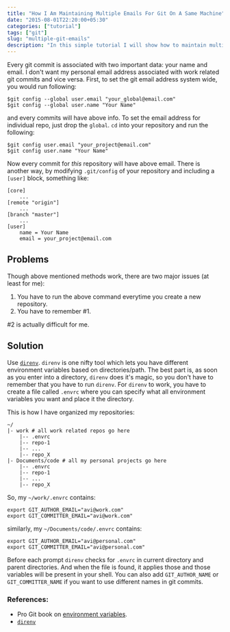 ```yaml
---
title: "How I Am Maintaining Multiple Emails For Git On A Same Machine"
date: "2015-08-01T22:20:00+05:30"
categories: ["tutorial"]
tags: ["git"]
slug: "multiple-git-emails"
description: "In this simple tutorial I will show how to maintain multiple git emails on a same machine. And how to configure git emails per directory or per project."
---
```


Every git commit is associated with two important data: your name and email. I don't want my personal email address associated with work related git commits and vice versa. First, to set the git email address system wide, you would run following:

    $git config --global user.email "your_global@email.com"
    $git config --global user.name "Your Name"


and every commits will have above info. To set the email address for individual repo, just drop the `global`. `cd` into your repository and run the following:

    $git config user.email "your_project@email.com"
    $git config user.name "Your Name"

Now every commit for *this* repository will have above email. There is another way, by modifying `.git/config` of your repository and including a `[user]` block, something like:

    [core]
        ...
    [remote "origin"]
        ...
    [branch "master"]
        ...
    [user]
        name = Your Name
        email = your_project@email.com

## Problems
Though above mentioned methods work, there are two major issues (at least for me):

1. You have to run the above command everytime you create a new repository.
2. You have to remember #1.

\#2 is actually difficult for me.

## Solution
Use [`direnv`](http://direnv.net/). `direnv` is one nifty tool which lets you have different environment variables based on directories/path. The best part is, as soon as you enter into a directory, `direnv` does it's magic, so you don't have to remember that you have to run `direnv`. For `direnv` to work, you have to create a file called `.envrc` where you can specify what all environment variables you want and place it the directory.

This is how I have organized my repositories:

    ~/
    |- work # all work related repos go here
        |-- .envrc
        |-- repo-1
        |-- ...
        |-- repo_X
    |- Documents/code # all my personal projects go here
        |-- .envrc
        |-- repo-1
        |-- ...
        |-- repo_X

So, my `~/work/.envrc` contains:

    export GIT_AUTHOR_EMAIL="avi@work.com"
    export GIT_COMMITTER_EMAIL="avi@work.com"

similarly, my `~/Documents/code/.envrc` contains:

    export GIT_AUTHOR_EMAIL="avi@personal.com"
    export GIT_COMMITTER_EMAIL="avi@personal.com"

Before each prompt `direnv` checks for `.envrc` in current directory and parent directories. And when the file is found, it applies those and those variables will be present in your shell. You can also add `GIT_AUTHOR_NAME` or `GIT_COMMITTER_NAME` if you want to use different names in git commits.

### References:

 - Pro Git book on [environment variables](https://git-scm.com/book/en/v2/Git-Internals-Environment-Variables).
 - [`direnv`](http://direnv.net)
